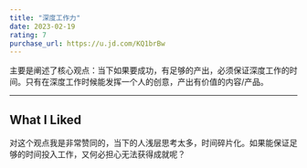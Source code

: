```yaml
---
title: "深度工作力"
date: 2023-02-19
rating: 7 
purchase_url: https://u.jd.com/KQ1brBw
---
```


主要是阐述了核心观点：当下如果要成功，有足够的产出，必须保证深度工作的时间。只有在深度工作时候能发挥一个人的创意，产出有价值的内容/产品。

---

## What I Liked

对这个观点我是非常赞同的，当下的人浅层思考太多，时间碎片化。如果能保证足够的时间投入工作，又何必担心无法获得成就呢？